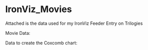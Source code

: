 # IronViz_Movies

Attached is the data used for my IronViz Feeder Entry on Trilogies 

Movie Data:

Data to create the Coxcomb chart:
